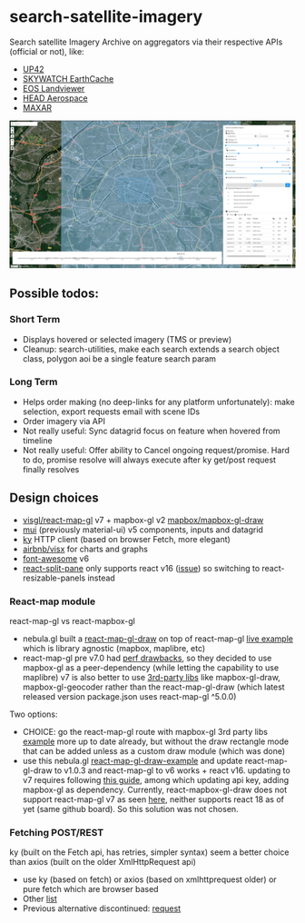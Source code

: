 # search-satellite-imagery
Search satellite Imagery Archive on aggregators via their respective APIs (official or not), like:
 - [UP42](https://console.up42.com/catalog)
 - [SKYWATCH EarthCache](https://console.earthcache.com/search-archive)
 - [EOS Landviewer](https://eos.com/landviewer)
 - [HEAD Aerospace](https://headfinder.head-aerospace.eu/sales)
 - [MAXAR](https://discover.maxar.com) 

![Screenshot](screenshot.jpg)

## Possible todos: 
### Short Term
 - Displays hovered or selected imagery (TMS or preview)
 - Cleanup: search-utilities, make each search extends a search object class, polygon aoi be a single feature search param
### Long Term
 - Helps order making (no deep-links for any platform unfortunately): make selection, export requests email with scene IDs
 - Order imagery via API
 - Not really useful: Sync datagrid focus on feature when hovered from timeline
 - Not really useful: Offer ability to Cancel ongoing request/promise. Hard to do, promise resolve will always execute after ky get/post request finally resolves

## Design choices
 - [visgl/react-map-gl](https://github.com/visgl/react-map-gl) v7 + mapbox-gl v2 [mapbox/mapbox-gl-draw](https://github.com/mapbox/mapbox-gl-draw)
 - [mui](https://mui.com/material-ui/getting-started/usage/) (previously material-ui) v5 components, inputs and datagrid
 - [ky](https://github.com/sindresorhus/ky) HTTP client (based on browser Fetch, more elegant)
 - [airbnb/visx](https://github.com/airbnb/visx) for charts and graphs
 - [font-awesome](https://fontawesome.com/icons) v6
 - [react-split-pane](https://github.com/tomkp/react-split-pane)  only supports react v16 ([issue](https://github.com/tomkp/react-split-pane/issues/713)) so switching to react-resizable-panels instead


### React-map module
react-map-gl vs react-mapbox-gl
 - nebula.gl built a [react-map-gl-draw](https://github.com/uber/nebula.gl/tree/master/examples/react-map-gl-draw) on top of react-map-gl [live example](https://nebula.gl/docs/interactive-examples/react-map-gl-draw-example) which is library agnostic (mapbox, maplibre, etc)
 - react-map-gl pre v7.0 had [perf drawbacks](https://github.com/visgl/react-map-gl/issues/1646), so they decided to use mapbox-gl as a peer-dependency (while letting the capability to use maplibre)
v7 is also better to use [3rd-party libs](https://github.com/visgl/react-map-gl/blob/master/docs/whats-new.md) like mapbox-gl-draw, mapbox-gl-geocoder rather than the react-map-gl-draw (which latest released version package.json uses react-map-gl ^5.0.0)

Two options:
 - CHOICE: go the react-map-gl route with mapbox-gl 3rd party libs [example](https://visgl.github.io/react-map-gl/examples/draw-polygon) more up to date already, but without the draw rectangle mode that can be added unless as a custom draw module (which was done)
 - use this nebula.gl [react-map-gl-draw-example](https://nebula.gl/docs/interactive-examples/react-map-gl-draw-example) and update react-map-gl-draw to v1.0.3 and react-map-gl to v6 works + react v16. updating to v7 requires following [this guide](https://github.com/visgl/react-map-gl/blob/master/docs/upgrade-guide.md), among which updating api key, adding mapbox-gl as dependency. Currently, react-mapbox-gl-draw does not support react-map-gl v7 as seen [here](https://github.com/HSLdevcom/jore4/issues/657), neither supports react 18 as of yet (same github board). So this solution was not chosen.


### Fetching POST/REST
ky (built on the Fetch api, has retries, simpler syntax) seem a better choice than axios (built on the older XmlHttpRequest api)

 - use ky (based on fetch) or axios (based on xmlhttprequest older) or pure fetch which are browser based
 - Other [list](https://developer.vonage.com/blog/2020/09/23/5-ways-to-make-http-requests-in-node-js-2020-edition)
 - Previous alternative discontinued: [request](https://nodesource.com/blog/express-going-into-maintenance-mode)
